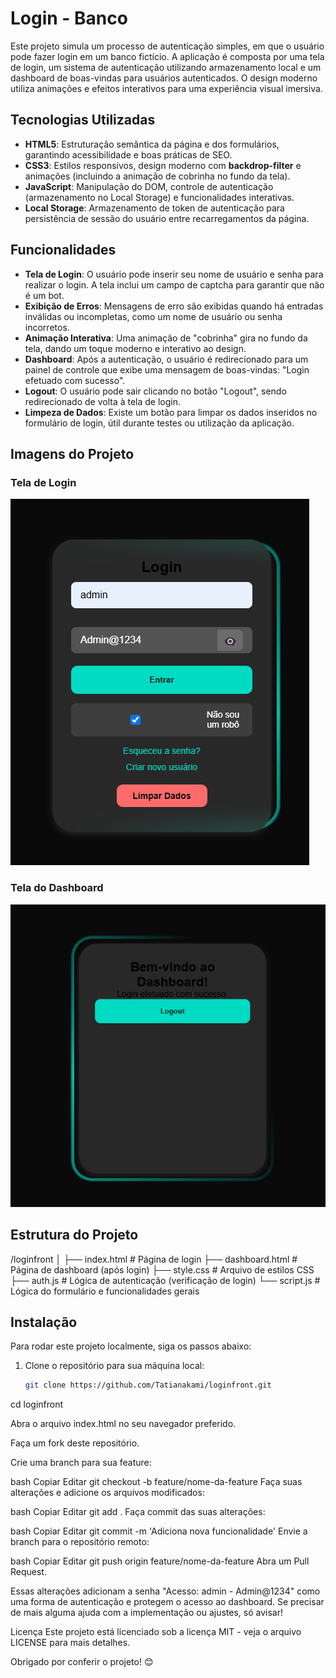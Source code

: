 # Login - Banco


Este projeto simula um processo de autenticação simples, em que o usuário pode fazer login em um banco fictício. A aplicação é composta por uma tela de login, um sistema de autenticação utilizando armazenamento local e um dashboard de boas-vindas para usuários autenticados. O design moderno utiliza animações e efeitos interativos para uma experiência visual imersiva.

## Tecnologias Utilizadas

- **HTML5**: Estruturação semântica da página e dos formulários, garantindo acessibilidade e boas práticas de SEO.
- **CSS3**: Estilos responsivos, design moderno com **backdrop-filter** e animações (incluindo a animação de cobrinha no fundo da tela).
- **JavaScript**: Manipulação do DOM, controle de autenticação (armazenamento no Local Storage) e funcionalidades interativas.
- **Local Storage**: Armazenamento de token de autenticação para persistência de sessão do usuário entre recarregamentos da página.

## Funcionalidades

- **Tela de Login**: O usuário pode inserir seu nome de usuário e senha para realizar o login. A tela inclui um campo de captcha para garantir que não é um bot.
- **Exibição de Erros**: Mensagens de erro são exibidas quando há entradas inválidas ou incompletas, como um nome de usuário ou senha incorretos.
- **Animação Interativa**: Uma animação de "cobrinha" gira no fundo da tela, dando um toque moderno e interativo ao design.
- **Dashboard**: Após a autenticação, o usuário é redirecionado para um painel de controle que exibe uma mensagem de boas-vindas: "Login efetuado com sucesso".
- **Logout**: O usuário pode sair clicando no botão "Logout", sendo redirecionado de volta à tela de login.
- **Limpeza de Dados**: Existe um botão para limpar os dados inseridos no formulário de login, útil durante testes ou utilização da aplicação.

## Imagens do Projeto

### Tela de Login
![Tela de Login](assets/tela0.png)

### Tela do Dashboard
![Tela do Dashboard](assets/captura.png)

## Estrutura do Projeto


/loginfront
│
├── index.html # Página de login
├── dashboard.html # Página de dashboard (após login)
├── style.css # Arquivo de estilos CSS
├── auth.js # Lógica de autenticação (verificação de login)
└── script.js # Lógica do formulário e funcionalidades gerais


## Instalação

Para rodar este projeto localmente, siga os passos abaixo:

1. Clone o repositório para sua máquina local:
   ```bash
   git clone https://github.com/Tatianakami/loginfront.git

cd loginfront

Abra o arquivo index.html no seu navegador preferido.

Faça um fork deste repositório.

Crie uma branch para sua feature:

bash
Copiar
Editar
git checkout -b feature/nome-da-feature
Faça suas alterações e adicione os arquivos modificados:

bash
Copiar
Editar
git add .
Faça commit das suas alterações:

bash
Copiar
Editar
git commit -m 'Adiciona nova funcionalidade'
Envie a branch para o repositório remoto:

bash
Copiar
Editar
git push origin feature/nome-da-feature
Abra um Pull Request.



Essas alterações adicionam a senha "Acesso: admin - Admin@1234" como uma forma de autenticação e protegem o acesso ao dashboard. Se precisar de mais alguma ajuda com a implementação ou ajustes, só avisar!

Licença
Este projeto está licenciado sob a licença MIT - veja o arquivo LICENSE para mais detalhes.

Obrigado por conferir o projeto! 😊



